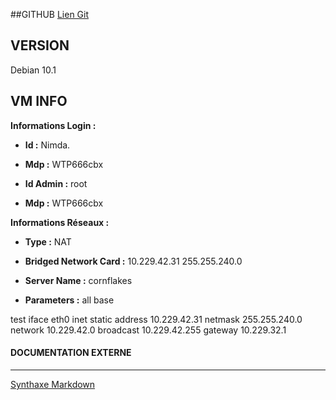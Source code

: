 ##GITHUB
[Lien Git](https://github.com/BergmannFlorian/webservunix)

## VERSION
Debian 10.1


## VM INFO
__Informations Login :__
- __Id :__ Nimda.
- __Mdp :__ WTP666cbx

- __Id Admin :__ root
- __Mdp :__ WTP666cbx


__Informations Réseaux :__
- __Type :__ NAT
- __Bridged Network Card :__ 10.229.42.31 255.255.240.0

- __Server Name :__ cornflakes
- __Parameters :__ all base



test
iface eth0 inet static
    address 10.229.42.31
    netmask 255.255.240.0
    network 10.229.42.0
    broadcast 10.229.42.255
    gateway 10.229.32.1

#### DOCUMENTATION EXTERNE

---
[Synthaxe Markdown](https://markdown-it.github.io/)